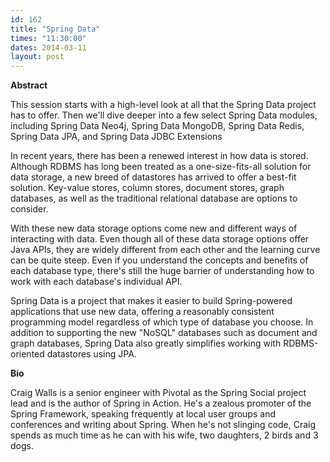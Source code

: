 ```yaml
---
id: 162
title: "Spring Data"
times: "11:30:00"
dates: 2014-03-11
layout: post
---
```

 **Abstract**

This session starts with a high-level look at all that the Spring Data project has to offer. Then we'll dive deeper into a few select Spring Data modules, including Spring Data Neo4j, Spring Data MongoDB, Spring Data Redis, Spring Data JPA, and Spring Data JDBC Extensions  
  
In recent years, there has been a renewed interest in how data is stored. Although RDBMS has long been treated as a one-size-fits-all solution for data storage, a new breed of datastores has arrived to offer a best-fit solution. Key-value stores, column stores, document stores, graph databases, as well as the traditional relational database are options to consider.  
  
With these new data storage options come new and different ways of interacting with data. Even though all of these data storage options offer Java APIs, they are widely different from each other and the learning curve can be quite steep. Even if you understand the concepts and benefits of each database type, there's still the huge barrier of understanding how to work with each database's individual API.  
  
Spring Data is a project that makes it easier to build Spring-powered applications that use new data, offering a reasonably consistent programming model regardless of which type of database you choose. In addition to supporting the new "NoSQL" databases such as document and graph databases, Spring Data also greatly simplifies working with RDBMS-oriented datastores using JPA.  

**Bio**

Craig Walls is a senior engineer with Pivotal as the Spring Social project lead and is the author of Spring in Action. He's a zealous promoter of the Spring Framework, speaking frequently at local user groups and conferences and writing about Spring. When he's not slinging code, Craig spends as much time as he can with his wife, two daughters, 2 birds and 3 dogs.

